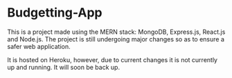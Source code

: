 # Budgetting-App

This is a project made using the MERN stack: MongoDB, Express.js, React.js and Node.js. The project is still undergoing major changes so as to ensure a safer web application. 

It is hosted on Heroku, however, due to current changes it is not currently up and running. It will soon be back up.
